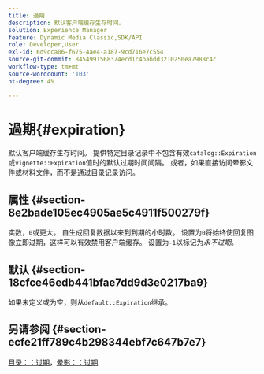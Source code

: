 ```yaml
---
title: 過期
description: 默认客户端缓存生存时间。
solution: Experience Manager
feature: Dynamic Media Classic,SDK/API
role: Developer,User
exl-id: 6d9cca06-f675-4ae4-a187-9cd716e7c554
source-git-commit: 8454991568374ecd1c4babdd3210250ea7988c4c
workflow-type: tm+mt
source-wordcount: '103'
ht-degree: 4%

---
```


# 過期{#expiration}

默认客户端缓存生存时间。 提供特定目录记录中不包含有效`catalog::Expiration`或`vignette::Expiration`值时的默认过期时间间隔。 或者，如果直接访问晕影文件或材料文件，而不是通过目录记录访问。

## 属性 {#section-8e2bade105ec4905ae5c4911f500279f}

实数，`0`或更大。 自生成回复数据以来到到期的小时数。 设置为`0`将始终使回复图像立即过期，这样可以有效禁用客户端缓存。 设置为`-1`以标记为&#x200B;*永不过期*。

## 默认 {#section-18cfce46edb441bfae7dd9d3e0217ba9}

如果未定义或为空，则从`default::Expiration`继承。

## 另请参阅 {#section-ecfe21ff789c4b298344ebf7c647b7e7}

[目录：：过期](../../../../../ir-api/material-cat/image-rendering-api-ref/c-ir-material-catalog/c-ir-material-data-reference/r-ir-expiration-dataref.md#reference-5e93943abff54c93bf85aae3b911a3ce)，[晕影：：过期](../../../../../ir-api/material-cat/image-rendering-api-ref/c-ir-material-catalog/c-ir-vignette-map-reference/r-ir-expiration-vignette.md#reference-df80829da93e4c0ab3f97a1792d9c74c)
